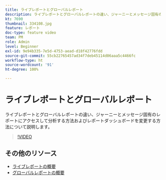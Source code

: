 ```yaml
---
title: ライブレポートとグローバルレポート
description: ライブレポートとグローバルレポートの違い、ジャーニーとメッセージ固有のレポートにアクセスして分析する方法およびレポートダッシュボードを変更する方法について説明します。
kt: 7690
thumbnail: 334108.jpg
feature: レポート
doc-type: feature video
team: PM
role: Admin
level: Beginner
exl-id: 9e94b335-7e5d-4753-aead-d18f42776fdd
source-git-commit: 55cb22765457ad34f7deb45114d06aaa5c4466fc
workflow-type: ht
source-wordcount: '91'
ht-degree: 100%

---
```


# ライブレポートとグローバルレポート

ライブレポートとグローバルレポートの違い、ジャーニーとメッセージ固有のレポートにアクセスして分析する方法およびレポートダッシュボードを変更する方法について説明します。  

>[!VIDEO](https://video.tv.adobe.com/v/334108?quality=12)

## その他のリソース

* [ライブレポートの概要](https://experienceleague.adobe.com/docs/journey-optimizer/using/reporting/live-report/live-report.html?lang=ja)
* [グローバルレポートの概要](https://experienceleague.adobe.com/docs/journey-optimizer/using/reporting/global-report/global-report.html?lang=ja)
